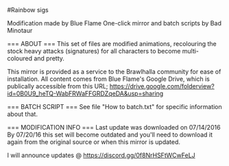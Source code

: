 #Rainbow sigs

Modification made by Blue Flame
One-click mirror and batch scripts by Bad Minotaur

=== ABOUT ===
This set of files are modified animations, recolouring the stock heavy attacks (signatures) for all characters to become multi-coloured and pretty.

This mirror is provided as a service to the Brawlhalla community for ease of installation. All content comes from Blue Flame's Google Drive, which is publically accessible from this URL; https://drive.google.com/folderview?id=0B0U9_heTQ-WabFRWaFFGRDZqeDA&usp=sharing

=== BATCH SCRIPT ===
See file "How to batch.txt" for specific information about that.

=== MODIFICATION INFO ===
Last update was downloaded on 07/14/2016
By 07/20/16 this set will become outdated and you'll need to download it again from the original source or when this mirror is updated.

I will announce updates @ https://discord.gg/0f8NrHSFtWCwFeLJ
